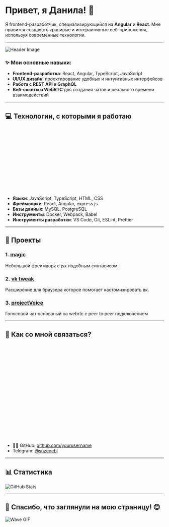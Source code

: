 # Привет, я Данила! 👋

Я frontend-разработчик, специализирующийся на **Angular** и **React**. Мне нравится создавать красивые и интерактивные веб-приложения, используя современные технологии.

---

![Header Image](https://i.giphy.com/VTtANKl0beDFQRLDTh.webp)

### ✨ **Мои основные навыки**:
- **Frontend-разработка**: React, Angular, TypeScript, JavaScript
- **UI/UX дизайн**: проектирование удобных и интуитивных интерфейсов
- **Работа с REST API и GraphQL**
- **Веб-сокеты и WebRTC** для создания чатов и реального времени взаимодействий

---

## 💻 Технологии, с которыми я работаю

<div style="width: auto; height: 200px; background-image: url('https://i.giphy.com/l2Sq72gPlwox4o2n6.webp'); background-size: cover; background-position: center -60px;"></div>

- **Языки**: JavaScript, TypeScript, HTML, CSS
- **Фреймворки**: React, Angular, express.js
- **Базы данных**: MySQL, PostgreSQL
- **Инструменты**: Docker, Webpack, Babel
- **Инструменты разработки**: VS Code, Git, ESLint, Prettier

---

## 🚀 Проекты

### 1. [**magic**](https://github.com/Danik-Off/magic)
   Небольшой фреймворк с jsx подобным синтасисом.
   
### 2. [**vk tweak**](https://github.com/Danik-Off/vk_tweaks) 
   Расширение для браузера которое помогает кастомизировать вк.

### 3. [**projectVoice**](https://github.com/Danik-Off/projectVoice)
   Голосовой чат основаный на webrtc с peer to peer подключением 

---
## 🌱 Как со мной связаться?

<div style="width: auto; height: 300px; background-image: url('https://i.giphy.com/JKvxJN5d9L1HOfjZ6r.webp'); background-size: cover; background-position: center -130px;">
</div>

- 🧑‍💻 GitHub: [github.com/yourusername](https://github.com/yourusername)
- Telegram: [@suzenebl](https://t.me/suzenebl)
---

## 📊 Статистика

![GitHub Stats](https://github-readme-stats.vercel.app/api?username=yourusername&show_icons=true&theme=radical)

---

## 🎉 Спасибо, что заглянули на мою страницу! 😊

![Wave GIF](https://media3.giphy.com/media/xUPGcEliCc7bETyfO8/giphy.gif?cid=6c09b952axx3xeamo47frqi14esdykj08gjo6lwkv0eut6g0&ep=v1_internal_gif_by_id&rid=giphy.gif&ct=g)

